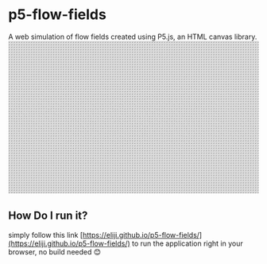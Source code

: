 ﻿# p5-flow-fields
 A web simulation of flow fields created using P5.js, an HTML canvas library.
![flow field](./image.png)
## How Do I run it?
simply follow this link [https://eliji.github.io/p5-flow-fields/](https://eliji.github.io/p5-flow-fields/) to run the application right in your browser, no build needed 😊
